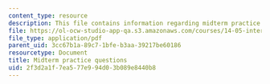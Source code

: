 ```yaml
---
content_type: resource
description: This file contains information regarding midterm practice questions.
file: https://ol-ocw-studio-app-qa.s3.amazonaws.com/courses/14-05-intermediate-macroeconomics-spring-2013/2f3d2a1f7ea577e994d03b089e8440b8_MIT14_05S13_practquestion.pdf
file_type: application/pdf
parent_uid: 3cc67b1a-89c7-1bfe-b3aa-39217be60186
resourcetype: Document
title: Midterm practice questions
uid: 2f3d2a1f-7ea5-77e9-94d0-3b089e8440b8
---
```


